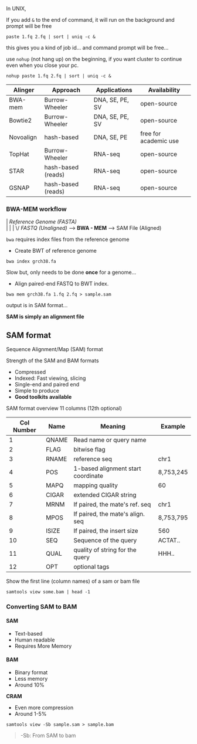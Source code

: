 In UNIX,

If you add `&` to the end of command, it will run on the background and prompt will be free

```shell
paste 1.fq 2.fq | sort | uniq -c &
```
this gives you a kind of job id...
and command prompt will be free...

use `nohup` (not hang up) on the beginning, if you want cluster to continue even when you close your pc.
```shell
nohup paste 1.fq 2.fq | sort | uniq -c &
```


| Alinger | Approach | Applications | Availability |
| ---- | ---- | ---- | ---- |
| BWA-mem | Burrow-Wheeler | DNA, SE, PE, SV | open-source |
| Bowtie2 | Burrow-Wheeler | DNA, SE, PE, SV | open-source |
| Novoalign | hash-based | DNA, SE, PE | free for academic use |
| TopHat | Burrow-Wheeler | RNA-seq | open-source |
| STAR | hash-based (reads) | RNA-seq | open-source |
| GSNAP | hash-based (reads) | RNA-seq | open-source |

### BWA-MEM workflow

|                       *Reference Genome (FASTA)*  
|                                            |
|                                           \\/
*FASTQ (Unaligned)* -->  **BWA - MEM** --> SAM File (Aligned)

`bwa` requires index files from the reference genome

* Create BWT of reference genome
```shell
bwa index grch38.fa
```
Slow but, only needs to be done **once** for a genome...


* Align paired-end FASTQ to BWT index.
```shell
bwa mem grch38.fa 1.fq 2.fq > sample.sam
```
output is in SAM format...

**SAM is simply an alignment file**


## SAM format

Sequence Alignment/Map (SAM) format

Strength of the SAM and BAM formats
- Compressed
- Indexed: Fast viewing, slicing 
- Single-end and paired end
- Simple to produce
- **Good toolkits available**

SAM format overview
11 columns (12th optional)

| Col Number | Name | Meaning | Example |
| ---- | ---- | ---- | ---- |
| 1 | QNAME | Read name or query name |  |
| 2 | FLAG | bitwise flag |  |
| 3 | RNAME | reference seq | chr1 |
| 4 | POS | 1-based alignment start coordinate | 8,753,245 |
| 5 | MAPQ | mapping quality | 60 |
| 6 | CIGAR | extended CIGAR string |  |
| 7 | MRNM | If paired, the mate's ref. seq | chr1 |
| 8 | MPOS | If paired, the mate's align. seq | 8,753,795 |
| 9 | ISIZE | If paired, the insert size | 560 |
| 10 | SEQ | Sequence of the query | ACTAT.. |
| 11 | QUAL | quality of string for the query | HHH.. |
| 12  | OPT | optional tags |  |

Show the first line (column names) of a sam or bam file 
```shell
samtools view some.bam | head -1
```

### Converting SAM to BAM

#### SAM 
- Text-based 
- Human readable 
- Requires More Memory
#### BAM
- Binary format 
- Less memory
- Around 10%

**CRAM**
- Even more compression
- Around 1-5%


```shell
samtools view -Sb sample.sam > sample.bam
```
> -Sb:
> 	From SAM to bam